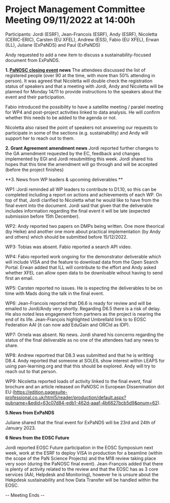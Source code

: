 Project Management Committee Meeting 09/11/2022 at 14:00h
=========================================================

Participants: Jordi (ESRF), Jean-Francois (ESRF), Andy (ESRF), Nicoletta (CERIC-ERIC), Carsten (EU XFEL),  Andrew (ESS), Fabio (EU XFEL), Erwan (ILL), Juliane (ExPaNDS) and Paul (ExPaNDS)

Andy requested to add a new item to discuss a sustainability-focused document from ExPaNDS.

**1. [PaNOSC closing event](https://indico.esrf.fr/event/66/) news**
The attendees discussed the list of registered people (over 90 at the time, with more than 50% attending in person). It was agreed that Nicoletta will double check the registration status of speakers and that a meeting with Jordi, Andy and Nicoletta will be planned for Monday 14/11 to provide instructions to the speakers about the event and their participation.

Fabio introduced the possibility to have a satellite meeting / paralel meeting for WP4 and post-project activities linked to data analysis. He will confirm whether this needs to be added to the agenda or not.

Nicoletta also raised the point of speakers not answering our requests to participate in some of the sections (e.g. sustainability) and Andy will support her to reach out to them.


**2. Grant Agreement amendment news**
Jordi reported further changes to the GA amendment requested by the EC, feedback and changes implemented by EGI and Jordi resubmitting this week. Jordi shared his hopes that this time the amendment will go through and will be accepted (before the project finishes)

**3. News from WP leaders & upcoming deliverables **

WP1 :Jordi reminded all WP leaders to contribute to D1.10, so this can be completed including a report on actions and achievements of each WP. On top of that, Jordi clarified to Nicoletta what he would like to have from the final event into the document. Jordi said that given that the deliverable includes information regarding the final event it will be late (expected submission before 15th December).

WP2: Andy reported two papers on DMPs being written. One more theorical (by Heike) and another one more about practical implementation (by Andy and others) which should be submitted before 15/12/2022.

WP3: Tobias was absent. Fabio reported a search API video.

WP4: Fabio reported work ongoing for the demonstrator deliverable which will include VISA and the feature to download data from the Open Search Portal. Erwan added that ILL will contribute to the effort and Andy asked whether XFEL can allow open data to be downloable wihout having to send first an email. 

WP5: Carsten reported no issues. He is especting the deliverables to be on time with Mads doing the talk in the final event.

WP6: Jean-Francois reported that D6.6 is ready for review and will be emailed to Jordi/Andy very shortly. Regarding D6.5 there is a risk of delay. He also noted less engagement from partners as the project is nearing the end of its life. Jean-François highlighted UmbrellaId link to to EOSC Federation AAI (it can now add EduGain and ORCId as IDP).

WP7: Ornela was absent. No news. Jordi shared his concerns regarding the status of the final deliverable as no one of the attendees had any news to share.

WP8: Andrew reportred that D8.3 was submitted and that he is writting D8.4. Andy reported that someone at SOLEIL show interest within LEAPS for using pan-learning.org and that this should be explored. Andy will try to reach out to that person.

WP9: Nicoletta reported loads of activity linked to the final event, final brochure and an article released on PaNOSC in European Dissemination dot EU (https://edition.pagesuite-professional.co.uk/html5/reader/production/default.aspx?pubname=&edid=63c07d84-edb1-462d-aaaf-4b6627bcb5d9&pnum=62).


**5.News from ExPaNDS**

Juliane shared that the final event for ExPaNDS will be 23rd and 24th of January 2023.


**6 News from the EOSC Future**

Jordi reported EOSC Future participation in the EOSC Symposium next week, work at the ESRF to deploy VISA in production for a beamline (within the scope of the PaN Science Projects) and the M18 review taking place very soon (during the PaNOSC final event). Jean-François added that there is plenty of activity related to the review and that the EOSC has as 3 core services (AAI, Helpdesk and Monitoring), however he is unsure about the Hekpdesk sustainability and how Data Transfer will be handled within the EOSC.

-- Meeting Ends --



